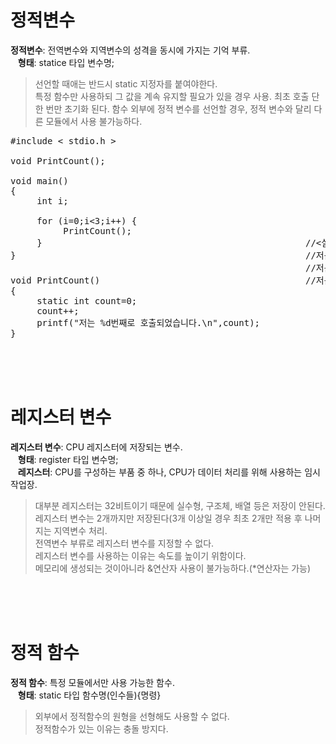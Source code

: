 # 정적변수
**정적변수**: 전역변수와 지역변수의 성격을 동시에 가지는 기억 부류.   
&nbsp;&nbsp;&nbsp;**형태**: statice 타입 변수명;  
> 선언할 때애는 반드시 static 지정자를 붙여야한다.  
> 특정 함수만 사용하되 그 값을 계속 유지할 필요가 있을 경우 사용.
> 최초 호출 단 한 번만 초기화 된다.
> 함수 외부에 정적 변수를 선언할 경우, 정적 변수와 달리 다른 모듈에서 사용 불가능하다.   
<pre>#include < stdio.h >

void PrintCount();

void main()
{
     int i; 

     for (i=0;i<3;i++) {
          PrintCount();
     }                                                  //<실행결과>
}                                                       //저는 1번째로 호출되었습니다.
                                                        //저는 2번째로 호출되었습니다.
void PrintCount()                                       //저는 3번째로 호출되었습니다.
{
     static int count=0; 
     count++;
     printf("저는 %d번째로 호출되었습니다.\n",count);
}</pre><br><br><br>

# 레지스터 변수
**레지스터 변수**: CPU 레지스터에 저장되는 변수.  
&nbsp;&nbsp;&nbsp;**형태**: register 타입 변수명;  
&nbsp;&nbsp;&nbsp;**레지스터**: CPU를 구성하는 부품 중 하나, CPU가 데이터 처리를 위해 사용하는 임시 작업장.  
> 대부분 레지스터는 32비트이기 때문에 실수형, 구조체, 배열 등은 저장이 안된다.    
> 레지스터 변수는 2개까지만 저장된다(3개 이상일 경우 최초 2개만 적용 후 나머지는 지역변수 처리.  
> 전역변수 부류로 레지스터 변수를 지정할 수 없다.  
> 레지스터 변수를 사용하는 이유는 속도를 높이기 위함이다.  
> 메모리에 생성되는 것이아니라 &연산자 사용이 불가능하다.(*연산자는 가능)  

<br><br><br>
# 정적 함수
**정적 함수**: 특정 모듈에서만 사용 가능한 함수.  
&nbsp;&nbsp;&nbsp;**형태**: static 타입 함수명(인수들){명령}  
> 외부에서 정적함수의 원형을 선형해도 사용할 수 없다.  
> 정적함수가 있는 이유는 충돌 방지다.  

